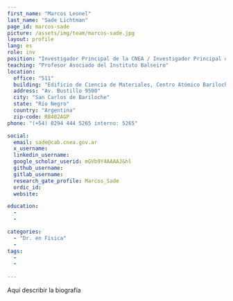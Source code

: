 ```yaml
---
first_name: "Marcos Leonel"
last_name: "Sade Lichtman"
page_id: marcos-sade
picture: /assets/img/team/marcos-sade.jpg
layout: profile
lang: es
role: inv
position: "Investigador Principal de la CNEA / Investigador Principal del CONICET"
teaching: "Profesor Asociado del Instituto Balseiro"
location:
  office: "511"
  building: "Edificio de Ciencia de Materiales, Centro Atómico Bariloche"
  address: "Av. Bustillo 9500"
  city: "San Carlos de Bariloche"
  state: "Río Negro"
  country: "Argentina"
  zip-code: R8402AGP
phone: "(+54) 0294 444 5265 interno: 5265"

social:
  email: sade@cab.cnea.gov.ar
  x_username:
  linkedin_username:
  google_scholar_userid: mGVb9Y4AAAAJ&hl
  github_username:
  gitlab_username:
  research_gate_profile: Marcos_Sade
  ordic_id:
  website:

education:
  -
  -

categories: 
  - "Dr. en Física"
  -
tags: 
  -
  -
  
---
```



Aquí describir la biografía
